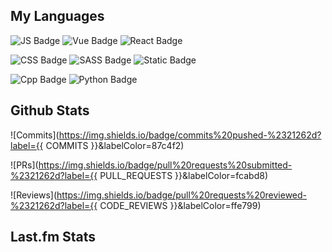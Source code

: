 ## My Languages

![JS Badge](https://img.shields.io/badge/Javascript-%2321262d?logo=javascript&logoColor=%23F7DF1E)
![Vue Badge](https://img.shields.io/badge/Vue-%2321262d?logo=vuedotjs&logoColor=%234FC08D)
![React Badge](https://img.shields.io/badge/React-%2321262d?logo=react&logoColor=%2361DAFB)

![CSS Badge](https://img.shields.io/badge/CSS-%2321262d?logo=css3&logoColor=%231572B6)
![SASS Badge](https://img.shields.io/badge/SASS-%2321262d?logo=sass&logoColor=%23CC6699)
![Static Badge](https://img.shields.io/badge/Tailwind-%2321262d?logo=tailwindcss&logoColor=%2306B6D4)

![Cpp Badge](https://img.shields.io/badge/C%2B%2B-%2321262d?logo=cplusplus&logoColor=%2300599C)
![Python Badge](https://img.shields.io/badge/Python-%2321262d?logo=python&logoColor=%233776AB)

## Github Stats

![Commits](https://img.shields.io/badge/commits%20pushed-%2321262d?label={{ COMMITS }}&labelColor=87c4f2)

![PRs](https://img.shields.io/badge/pull%20requests%20submitted-%2321262d?label={{ PULL_REQUESTS }}&labelColor=fcabd8)

![Reviews](https://img.shields.io/badge/pull%20requests%20reviewed-%2321262d?label={{ CODE_REVIEWS }}&labelColor=ffe799)

## Last.fm Stats
<!--START_LASTFM_ARTISTS:{"period": "3month", "rows": 5}-->
<!--END_LASTFM_ARTISTS-->
